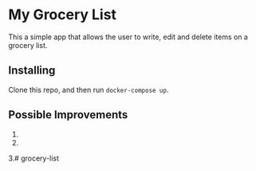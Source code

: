 # My Grocery List #

This a simple app that allows the user to write, edit and delete items on a grocery list.

## Installing ##
Clone this repo, and then run `docker-compose up`.

## Possible Improvements ##
1.
2.
3.# grocery-list
